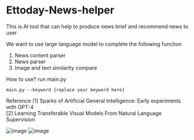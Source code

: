 # Ettoday-News-helper
This is AI tool that can help to produce news brief and recommend news to user

We want to use large language model to complete the following function
1. News content parser
2. News parser
3. Image and text similarity compare

How to use?
run main.py 
````
main.py --keyword {replace your keyword here}
````

Reference
[1] Sparks of Artificial General Intelligence: Early experiments with GPT-4    
[2] Learning Transferable Visual Models From Natural Language Supervision

![image](https://github.com/Maisiechiu/Ettoday-News-helper/assets/56269497/0d86e931-2f1a-4740-87c8-943248085c1c)
![image](https://github.com/Maisiechiu/Ettoday-News-helper/assets/56269497/b3ab36c0-75da-4667-937d-b95419b914d1)

